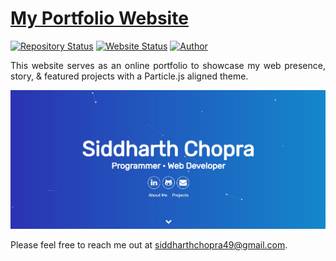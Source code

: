 # <a href="https://sidchopra13.github.io/Portfolio/" target="_blank">My Portfolio Website</a>

[![Repository Status](https://img.shields.io/badge/Repository%20Status-Maintained-dark%20green.svg)](https://github.com/sidchopra13/Portfolio)
[![Website Status](https://img.shields.io/badge/Website%20Status-Online-green)](https://sidchopra13.github.io/Portfolio/)
[![Author](https://img.shields.io/badge/Author-Siddharth%20Chopra-blue.svg)](https://www.linkedin.com/in/siddharthchopra13/)

<p align="justify">This website serves as an online portfolio to showcase my web presence, story, & featured projects with a Particle.js aligned theme.</p>

<img src="/assets/img/jpg/portfolio-image.jpg" width="800" style="text-align: center;" />

Please feel free to reach me out at siddharthchopra49@gmail.com.

